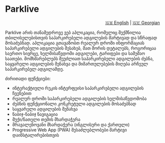 # Parklive

<div align="right">
  <a href="README.md">🇬🇧 English</a> |
  <a href="README.ge.md">🇬🇪 Georgian</a>
</div>

Parklive არის თანამედროვე ვებ აპლიკაცია, რომელიც შექმნილია თბილისელებისთვის საპარკირებელი ადგილების მარტივად და სწრაფად მოსაძებნად. აპლიკაცია გთავაზობთ რეალურ დროში ინფორმაციას საპარკირებელი ადგილების შესახებ, მათ შორის დეტალებს, როგორიცაა საერთო სივრცე, ხელმისაწვდომი ადგილები, ტარიფები და სამუშაო საათები. მომხმარებლებს შეუძლიათ საპარკირებელი ადგილების ძებნა, საყვარელი ადგილების შენახვა და მიმართულებების მიღება არჩეულ საპარკირებელ ადგილამდე.

ძირითადი ფუნქციები:

- ინტერაქტიული რუკის ინტერფეისი საპარკირებელი ადგილების ჩვენებით
- რეალურ დროში საპარკირებელი ადგილების ხელმისაწვდომობა
- ძებნის ფუნქციონალი კონკრეტული ადგილების მოსაძებნად
- საყვარელი ადგილების შენახვა
- ნაბიჯ-ნაბიჯ ნავიგაცია
- მუქი/ნათელი თემის მხარდაჭერა
- მრავალენოვანი მხარდაჭერა (ინგლისური და ქართული)
- Progressive Web App (PWA) შესაძლებლობები მარტივი დაინსტალირებისთვის
